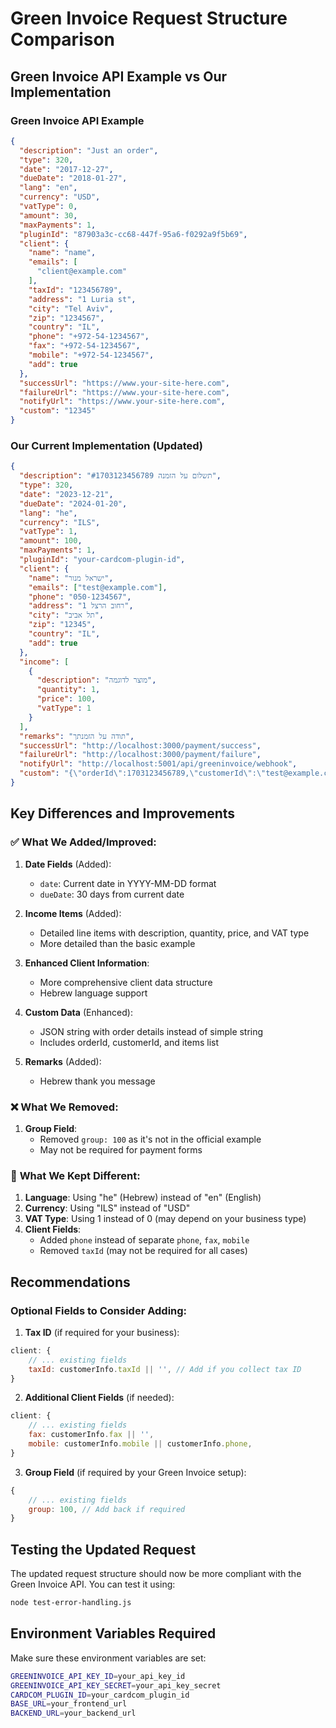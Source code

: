 # Green Invoice Request Structure Comparison

## Green Invoice API Example vs Our Implementation

### Green Invoice API Example
```json
{
  "description": "Just an order",
  "type": 320,
  "date": "2017-12-27",
  "dueDate": "2018-01-27",
  "lang": "en",
  "currency": "USD",
  "vatType": 0,
  "amount": 30,
  "maxPayments": 1,
  "pluginId": "87903a3c-cc68-447f-95a6-f0292a9f5b69",
  "client": {
    "name": "name",
    "emails": [
      "client@example.com"
    ],
    "taxId": "123456789",
    "address": "1 Luria st",
    "city": "Tel Aviv",
    "zip": "1234567",
    "country": "IL",
    "phone": "+972-54-1234567",
    "fax": "+972-54-1234567",
    "mobile": "+972-54-1234567",
    "add": true
  },
  "successUrl": "https://www.your-site-here.com",
  "failureUrl": "https://www.your-site-here.com",
  "notifyUrl": "https://www.your-site-here.com",
  "custom": "12345"
}
```

### Our Current Implementation (Updated)
```json
{
  "description": "תשלום על הזמנה #1703123456789",
  "type": 320,
  "date": "2023-12-21",
  "dueDate": "2024-01-20",
  "lang": "he",
  "currency": "ILS",
  "vatType": 1,
  "amount": 100,
  "maxPayments": 1,
  "pluginId": "your-cardcom-plugin-id",
  "client": {
    "name": "ישראל מנור",
    "emails": ["test@example.com"],
    "phone": "050-1234567",
    "address": "רחוב הרצל 1",
    "city": "תל אביב",
    "zip": "12345",
    "country": "IL",
    "add": true
  },
  "income": [
    {
      "description": "מוצר לדוגמה",
      "quantity": 1,
      "price": 100,
      "vatType": 1
    }
  ],
  "remarks": "תודה על הזמנתך",
  "successUrl": "http://localhost:3000/payment/success",
  "failureUrl": "http://localhost:3000/payment/failure",
  "notifyUrl": "http://localhost:5001/api/greeninvoice/webhook",
  "custom": "{\"orderId\":1703123456789,\"customerId\":\"test@example.com\",\"items\":\"item1,item2\"}"
}
```

## Key Differences and Improvements

### ✅ **What We Added/Improved:**

1. **Date Fields** (Added):
   - `date`: Current date in YYYY-MM-DD format
   - `dueDate`: 30 days from current date

2. **Income Items** (Added):
   - Detailed line items with description, quantity, price, and VAT type
   - More detailed than the basic example

3. **Enhanced Client Information**:
   - More comprehensive client data structure
   - Hebrew language support

4. **Custom Data** (Enhanced):
   - JSON string with order details instead of simple string
   - Includes orderId, customerId, and items list

5. **Remarks** (Added):
   - Hebrew thank you message

### ❌ **What We Removed:**

1. **Group Field**:
   - Removed `group: 100` as it's not in the official example
   - May not be required for payment forms

### 🔄 **What We Kept Different:**

1. **Language**: Using "he" (Hebrew) instead of "en" (English)
2. **Currency**: Using "ILS" instead of "USD"
3. **VAT Type**: Using 1 instead of 0 (may depend on your business type)
4. **Client Fields**: 
   - Added `phone` instead of separate `phone`, `fax`, `mobile`
   - Removed `taxId` (may not be required for all cases)

## Recommendations

### Optional Fields to Consider Adding:

1. **Tax ID** (if required for your business):
```javascript
client: {
    // ... existing fields
    taxId: customerInfo.taxId || '', // Add if you collect tax ID
}
```

2. **Additional Client Fields** (if needed):
```javascript
client: {
    // ... existing fields
    fax: customerInfo.fax || '',
    mobile: customerInfo.mobile || customerInfo.phone,
}
```

3. **Group Field** (if required by your Green Invoice setup):
```javascript
{
    // ... existing fields
    group: 100, // Add back if required
}
```

## Testing the Updated Request

The updated request structure should now be more compliant with the Green Invoice API. You can test it using:

```bash
node test-error-handling.js
```

## Environment Variables Required

Make sure these environment variables are set:

```bash
GREENINVOICE_API_KEY_ID=your_api_key_id
GREENINVOICE_API_KEY_SECRET=your_api_key_secret
CARDCOM_PLUGIN_ID=your_cardcom_plugin_id
BASE_URL=your_frontend_url
BACKEND_URL=your_backend_url
```
